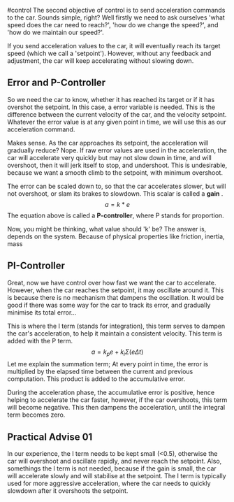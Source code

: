 #control 
The second objective of control is to send acceleration commands to the car. Sounds simple, right? Well firstly we need to ask ourselves 'what speed does the car need to reach?', 'how do we change the speed?', and 'how do we maintain our speed?'. 

If you send acceleration values to the car, it will eventually reach its target speed (which we call a 'setpoint'). However, without any feedback and adjustment, the car will keep accelerating without slowing down. 

## Error and P-Controller
So we need the car to know, whether it has reached its target or if it has overshot the setpoint. In this case, a error variable is needed. This is the difference between the current velocity of the car, and the velocity setpoint. Whatever the error value is at any given point in time, we will use this as our acceleration command. 

Makes sense. As the car approaches its setpoint, the acceleration will gradually reduce? Nope. If raw error values are used in the acceleration, the car will accelerate very quickly but may not slow down in time, and will overshoot, then it will jerk itself to stop, and undershoot. This is undesirable, because we want a smooth climb to the setpoint, with minimum overshoot. 

The error can be scaled down to, so that the car accelerates slower, but will not overshoot, or slam its brakes to slowdown. This scalar is called a **gain** .  
$$a = k*e$$
The equation above is called a **P-controller**, where P stands for proportion. 

Now, you might be thinking, what value should 'k' be? The answer is, depends on the system. Because of physical properties like friction, inertia, mass 

## PI-Controller

Great, now we have control over how fast we want the car to accelerate. However, when the car reaches the setpoint, it may oscillate around it. This is because there is no mechanism that dampens the oscillation. It would be good if there was some way for the car to track its error, and gradually minimise its total error... 

This is where the I term (stands for integration), this term serves to dampen the car's acceleration, to help it maintain a consistent velocity. This term is added with the P term.
$$a = k_{p}e + k_{i}\Sigma(e\Delta t)$$
Let me explain the summation term; At every point in time, the error is multiplied by the elapsed time between the current and previous computation. This product is added to the accumulative error. 

During the acceleration phase, the accumulative error is positive, hence helping to accelerate the car faster, however, if the car overshoots, this term will become negative. This then dampens the acceleration, until the integral term becomes zero. 

## Practical Advise 01

In our experience, the I term needs to be kept small (<0.5), otherwise the car will overshoot and oscillate rapidly, and never reach the setpoint. Also, somethings the I term is not needed, because if the gain is small, the car will accelerate slowly and will stabilise at the setpoint. The I term is typically used for more aggressive acceleration, where the car needs to quickly slowdown after it overshoots the setpoint. 


